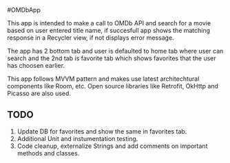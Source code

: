 #OMDbApp

This app is intended to make a call to OMDb API and search for a movie based on user entered title name,
if succesfull app shows the matching response in a Recycler view, if not displays error message.

The app has 2 bottom tab and user is defaulted to home tab where user can search and the 2nd tab is favorite tab which shows favorites
that the user has choosen earlier.

This app follows MVVM pattern and makes use latest architechtural components like Room, etc. Open source libraries like Retrofit, OkHttp and Picasso are also used.



## TODO

1. Update DB for favorites and show the same in favorites tab.
2. Additional Unit and instumentation testing.
3. Code cleanup, externalize Strings and add comments on important methods and classes.